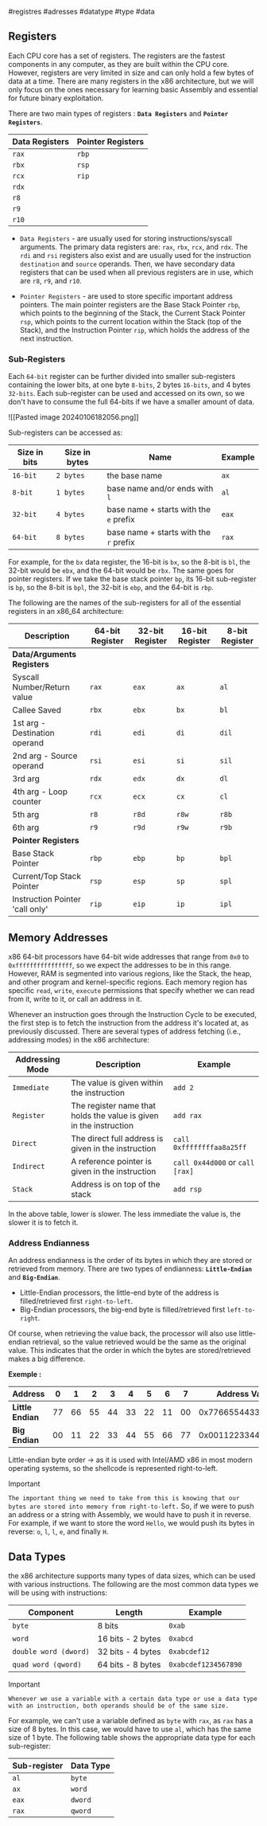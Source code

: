 #registres #adresses #datatype #type #data 

## Registers

Each CPU core has a set of registers. The registers are the fastest components in any computer, as they are built within the CPU core. However, registers are very limited in size and can only hold a few bytes of data at a time. 
There are many registers in the x86 architecture, but we will only focus on the ones necessary for learning basic Assembly and essential for future binary exploitation.

There are two main types of registers : **`Data Registers`** and **`Pointer Registers`**.

|**Data Registers**|**Pointer Registers**|
|---|---|
|`rax`|`rbp`|
|`rbx`|`rsp`|
|`rcx`|`rip`|
|`rdx`||
|`r8`||
|`r9`||
|`r10`|

- `Data Registers` - are usually used for storing instructions/syscall arguments. The primary data registers are: `rax`, `rbx`, `rcx`, and `rdx`. The `rdi` and `rsi` registers also exist and are usually used for the instruction `destination` and `source` operands. Then, we have secondary data registers that can be used when all previous registers are in use, which are `r8`, `r9`, and `r10`.
    
- `Pointer Registers` - are used to store specific important address pointers. The main pointer registers are the Base Stack Pointer `rbp`, which points to the beginning of the Stack, the Current Stack Pointer `rsp`, which points to the current location within the Stack (top of the Stack), and the Instruction Pointer `rip`, which holds the address of the next instruction.

### Sub-Registers

Each `64-bit` register can be further divided into smaller sub-registers containing the lower bits, at one byte `8-bits`, 2 bytes `16-bits`, and 4 bytes `32-bits`. Each sub-register can be used and accessed on its own, so we don't have to consume the full 64-bits if we have a smaller amount of data.

![[Pasted image 20240106182056.png]]

Sub-registers can be accessed as:

|Size in bits|Size in bytes|Name|Example|
|---|---|---|---|
|`16-bit`|`2 bytes`|the base name|`ax`|
|`8-bit`|`1 bytes`|base name and/or ends with `l`|`al`|
|`32-bit`|`4 bytes`|base name + starts with the `e` prefix|`eax`|
|`64-bit`|`8 bytes`|base name + starts with the `r` prefix|`rax`|
For example, for the `bx` data register, the 16-bit is `bx`, so the 8-bit is `bl`, the 32-bit would be `ebx`, and the 64-bit would be `rbx`. The same goes for pointer registers. If we take the base stack pointer `bp`, its 16-bit sub-register is `bp`, so the 8-bit is `bpl`, the 32-bit is `ebp`, and the 64-bit is `rbp`.

The following are the names of the sub-registers for all of the essential registers in an x86_64 architecture:

|Description|64-bit Register|32-bit Register|16-bit Register|8-bit Register|
|---|---|---|---|---|
|**Data/Arguments Registers**|||||
|Syscall Number/Return value|`rax`|`eax`|`ax`|`al`|
|Callee Saved|`rbx`|`ebx`|`bx`|`bl`|
|1st arg - Destination operand|`rdi`|`edi`|`di`|`dil`|
|2nd arg - Source operand|`rsi`|`esi`|`si`|`sil`|
|3rd arg|`rdx`|`edx`|`dx`|`dl`|
|4th arg - Loop counter|`rcx`|`ecx`|`cx`|`cl`|
|5th arg|`r8`|`r8d`|`r8w`|`r8b`|
|6th arg|`r9`|`r9d`|`r9w`|`r9b`|
|**Pointer Registers**|||||
|Base Stack Pointer|`rbp`|`ebp`|`bp`|`bpl`|
|Current/Top Stack Pointer|`rsp`|`esp`|`sp`|`spl`|
|Instruction Pointer 'call only'|`rip`|`eip`|`ip`|`ipl`|

## Memory Addresses

x86 64-bit processors have 64-bit wide addresses that range from `0x0` to `0xffffffffffffffff`, so we expect the addresses to be in this range. However, RAM is segmented into various regions, like the Stack, the heap, and other program and kernel-specific regions. Each memory region has specific `read`, `write`, `execute` permissions that specify whether we can read from it, write to it, or call an address in it.

Whenever an instruction goes through the Instruction Cycle to be executed, the first step is to fetch the instruction from the address it's located at, as previously discussed. There are several types of address fetching (i.e., addressing modes) in the x86 architecture:

|Addressing Mode|Description|Example|
|---|---|---|
|`Immediate`|The value is given within the instruction|`add 2`|
|`Register`|The register name that holds the value is given in the instruction|`add rax`|
|`Direct`|The direct full address is given in the instruction|`call 0xffffffffaa8a25ff`|
|`Indirect`|A reference pointer is given in the instruction|`call 0x44d000` or `call [rax]`|
|`Stack`|Address is on top of the stack|`add rsp`|
In the above table, lower is slower. The less immediate the value is, the slower it is to fetch it.

### Address Endianness

An address endianness is the order of its bytes in which they are stored or retrieved from memory. 
There are two types of endianness: **`Little-Endian`** and **`Big-Endian`**.
- Little-Endian processors, the little-end byte of the address is filled/retrieved first `right-to-left`.
- Big-Endian processors, the big-end byte is filled/retrieved first `left-to-right`.

Of course, when retrieving the value back, the processor will also use little-endian retrieval, so the value retrieved would be the same as the original value.
This indicates that the order in which the bytes are stored/retrieved makes a big difference.

**Exemple :**

| **Address**       | **0** | **1** | **2** | **3** | **4** | **5** | **6** | **7** | **Address Value**  |
| ----------------- | ----- | ----- | ----- | ----- | ----- | ----- | ----- | ----- | ------------------ |
| **Little Endian** | 77    | 66    | 55    | 44    | 33    | 22    | 11    | 00    | 0x7766554433221100 |
| **Big Endian**    | 00    | 11    | 22    | 33    | 44    | 55    | 66    | 77    | 0x0011223344556677 |

Little-endian byte order -> as it is used with Intel/AMD x86 in most modern operating systems, so the shellcode is represented right-to-left.

>[!Important]
>`The important thing we need to take from this is knowing that our bytes are stored into memory from right-to-left.` So, if we were to push an address or a string with Assembly, we would have to push it in reverse. For example, if we want to store the word `Hello`, we would push its bytes in reverse: `o`, `l`, `l`, `e`, and finally `H`.

## Data Types

the x86 architecture supports many types of data sizes, which can be used with various instructions. The following are the most common data types we will be using with instructions:

|Component|Length|Example|
|---|---|---|
|`byte`|8 bits|`0xab`|
|`word`|16 bits - 2 bytes|`0xabcd`|
|`double word (dword)`|32 bits - 4 bytes|`0xabcdef12`|
|`quad word (qword)`|64 bits - 8 bytes|`0xabcdef1234567890`|
>[!Important]
>`Whenever we use a variable with a certain data type or use a data type with an instruction, both operands should be of the same size.`

For example, we can't use a variable defined as `byte` with `rax`, as `rax` has a size of 8 bytes. In this case, we would have to use `al`, which has the same size of 1 byte. The following table shows the appropriate data type for each sub-register:

|Sub-register|Data Type|
|---|---|
|`al`|`byte`|
|`ax`|`word`|
|`eax`|`dword`|
|`rax`|`qword`|



